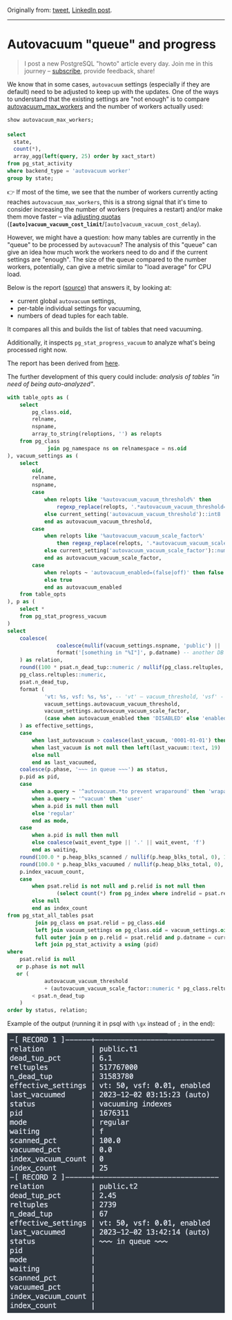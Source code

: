 Originally from: [tweet](https://twitter.com/samokhvalov/status/1730979356363882889), [LinkedIn post]().

---

# Autovacuum "queue" and progress

> I post a new PostgreSQL "howto" article every day. Join me in this
> journey – [subscribe](https://twitter.com/samokhvalov/), provide feedback, share!

We know that in some cases, `autovacuum` settings (especially if they are default) need to be adjusted to keep up
with the updates. One of the ways to understand that the existing settings are "not enough" is to compare
[autovacuum_max_workers](https://postgresqlco.nf/doc/en/param/autovacuum_max_workers/) and the number of workers
actually used:

```sql
show autovacuum_max_workers;

select
  state,
  count(*),
  array_agg(left(query, 25) order by xact_start)
from pg_stat_activity
where backend_type = 'autovacuum worker'
group by state;
```

👉 If most of the time, we see that the number of workers currently acting reaches `autovacuum_max_workers`, this
is a strong signal that it's time to consider increasing the number of workers (requires a restart) and/or make them
move faster – via [adjusting quotas](https://www.postgresql.org/docs/current/runtime-config-autovacuum.html)
(<code><b>[auto]vacuum_vacuum_cost_limit</b></code>/<code>[auto]vacuum_vacuum_cost_delay</code>).

However, we might have a question: how many tables are currently in the "queue" to be processed by `autovacuum`? The
analysis of this "queue" can give an idea how much work the workers need to do and if the current settings are "enough".
The size of the queue compared to the number workers, potentially, can give a metric similar to "load average" for CPU
load.

Below is the report ([source](https://gitlab.com/-/snippets/1889668)) that answers it, by looking at:

- current global `autovacuum` settings,
- per-table individual settings for vacuuming,
- numbers of dead tuples for each table.

It compares all this and builds the list of tables that need vacuuming.

Additionally, it inspects `pg_stat_progress_vacuum` to analyze what's being processed right now.

The report has been derived from [here](https://github.com/avito-tech/dba-utils/blob/master/munin/vacuum_queue).

The further development of this query could include:
_analysis of tables "in need of being auto-analyzed"_.

```sql
with table_opts as (
    select
        pg_class.oid,
        relname,
        nspname,
        array_to_string(reloptions, '') as relopts
    from pg_class
             join pg_namespace ns on relnamespace = ns.oid
), vacuum_settings as (
    select
        oid,
        relname,
        nspname,
        case
            when relopts like '%autovacuum_vacuum_threshold%' then
                regexp_replace(relopts, '.*autovacuum_vacuum_threshold=([0-9.]+).*', e'\\1')::int8
            else current_setting('autovacuum_vacuum_threshold')::int8
            end as autovacuum_vacuum_threshold,
        case
            when relopts like '%autovacuum_vacuum_scale_factor%'
                then regexp_replace(relopts, '.*autovacuum_vacuum_scale_factor=([0-9.]+).*', e'\\1')::numeric
            else current_setting('autovacuum_vacuum_scale_factor')::numeric
            end as autovacuum_vacuum_scale_factor,
        case
            when relopts ~ 'autovacuum_enabled=(false|off)' then false
            else true
            end as autovacuum_enabled
    from table_opts
), p as (
    select *
    from pg_stat_progress_vacuum
)
select
    coalesce(
                coalesce(nullif(vacuum_settings.nspname, 'public') || '.', '') || vacuum_settings.relname, -- current DB
                format('[something in "%I"]', p.datname) -- another DB
    ) as relation,
    round((100 * psat.n_dead_tup::numeric / nullif(pg_class.reltuples, 0))::numeric, 2) as dead_tup_pct,
    pg_class.reltuples::numeric,
    psat.n_dead_tup,
    format (
            'vt: %s, vsf: %s, %s', -- 'vt' – vacuum_threshold, 'vsf' - vacuum_scale_factor
            vacuum_settings.autovacuum_vacuum_threshold,
            vacuum_settings.autovacuum_vacuum_scale_factor,
            (case when autovacuum_enabled then 'DISABLED' else 'enabled' end)
    ) as effective_settings,
    case
        when last_autovacuum > coalesce(last_vacuum, '0001-01-01') then left(last_autovacuum::text, 19) || ' (auto)'
        when last_vacuum is not null then left(last_vacuum::text, 19) || ' (manual)'
        else null
        end as last_vacuumed,
    coalesce(p.phase, '~~~ in queue ~~~') as status,
    p.pid as pid,
    case
        when a.query ~ '^autovacuum.*to prevent wraparound' then 'wraparound'
        when a.query ~ '^vacuum' then 'user'
        when a.pid is null then null
        else 'regular'
        end as mode,
    case
        when a.pid is null then null
        else coalesce(wait_event_type || '.' || wait_event, 'f')
        end as waiting,
    round(100.0 * p.heap_blks_scanned / nullif(p.heap_blks_total, 0), 1) as scanned_pct,
    round(100.0 * p.heap_blks_vacuumed / nullif(p.heap_blks_total, 0), 1) as vacuumed_pct,
    p.index_vacuum_count,
    case
        when psat.relid is not null and p.relid is not null then
                (select count(*) from pg_index where indrelid = psat.relid)
        else null
        end as index_count
from pg_stat_all_tables psat
         join pg_class on psat.relid = pg_class.oid
         left join vacuum_settings on pg_class.oid = vacuum_settings.oid
         full outer join p on p.relid = psat.relid and p.datname = current_database()
         left join pg_stat_activity a using (pid)
where
    psat.relid is null
   or p.phase is not null
   or (
            autovacuum_vacuum_threshold
            + (autovacuum_vacuum_scale_factor::numeric * pg_class.reltuples)
        < psat.n_dead_tup
    )
order by status, relation;
```

Example of the output (running it in psql with `\gx` instead of `;` in the end):

![tables to be autovacuumed](./files/0067_tables_to_be_autovacuumed_2.png)
